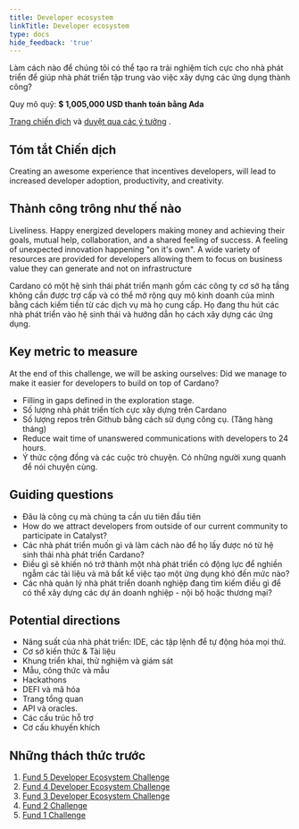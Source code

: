 ```yaml
---
title: Developer ecosystem
linkTitle: Developer ecosystem
type: docs
hide_feedback: 'true'
---
```


Làm cách nào để chúng tôi có thể tạo ra trải nghiệm tích cực cho nhà phát triển để giúp nhà phát triển tập trung vào việc xây dựng các ứng dụng thành công?

Quy mô quỹ: **$ 1,005,000 USD thanh toán bằng Ada**

[Trang chiến dịch](https://cardano.ideascale.com/a/campaign-home/26094) và [duyệt qua các ý tưởng](https://cardano.ideascale.com/a/ideas/top/campaign-filter/byids/campaigns/26094/stage/unspecified) .

## Tóm tắt Chiến dịch

Creating an awesome experience that incentives developers, will lead to increased developer adoption, productivity, and creativity.

## Thành công trông như thế nào

Liveliness. Happy energized developers making money and achieving their goals, mutual help, collaboration, and a shared feeling of success. A feeling of unexpected innovation happening "on it's own". A wide variety of resources are provided for developers allowing them to focus on business value they can generate and not on infrastructure

Cardano có một hệ sinh thái phát triển mạnh gồm các công ty cơ sở hạ tầng không cần được trợ cấp và có thể mở rộng quy mô kinh doanh của mình bằng cách kiếm tiền từ các dịch vụ mà họ cung cấp. Họ đang thu hút các nhà phát triển vào hệ sinh thái và hướng dẫn họ cách xây dựng các ứng dụng.

## Key metric to measure

At the end of this challenge, we will be asking ourselves: Did we manage to make it easier for developers to build on top of Cardano?

- Filling in gaps defined in the exploration stage.
- Số lượng nhà phát triển tích cực xây dựng trên Cardano
- Số lượng repos trên Github bằng cách sử dụng công cụ. (Tăng hàng tháng)
- Reduce wait time of unanswered communications with developers to 24 hours.
- Ý thức cộng đồng và các cuộc trò chuyện. Có những người xung quanh để nói chuyện cùng.

## Guiding questions

- Đâu là công cụ mà chúng ta cần ưu tiên đầu tiên
- How do we attract developers from outside of our current community to participate in Catalyst?
- Các nhà phát triển muốn gì và làm cách nào để họ lấy được nó từ hệ sinh thái nhà phát triển Cardano?
- Điều gì sẽ khiến nó trở thành một nhà phát triển có động lực để nghiền ngẫm các tài liệu và mã bất kể việc tạo một ứng dụng khó đến mức nào?
- Các nhà quản lý nhà phát triển doanh nghiệp đang tìm kiếm điều gì để có thể xây dựng các dự án doanh nghiệp - nội bộ hoặc thương mại?

## Potential directions

- Năng suất của nhà phát triển: IDE, các tập lệnh để tự động hóa mọi thứ.
- Cơ sở kiến thức &amp; Tài liệu
- Khung triển khai, thử nghiệm và giám sát
- Mẫu, công thức và mẫu
- Hackathons
- DEFI và mã hóa
- Trang tổng quan
- API và oracles.
- Các cấu trúc hỗ trợ
- Cơ cấu khuyến khích

## Những thách thức trước

1. [Fund 5 Developer Ecosystem Challenge](https://cardano.ideascale.com/a/campaign-home/25939)
2. [Fund 4 Developer Ecosystem Challenge](https://cardano.ideascale.com/a/campaign-home/25868)
3. [Fund 3 Developer Ecosystem Challenge](https://cardano.ideascale.com/a/campaign-home/25805)
4. [Fund 2 Challenge](https://cardano.ideascale.com/a/campaign-home/25652)
5. [Fund 1 Challenge](https://cardano.ideascale.com/a/campaign-home/25604)

